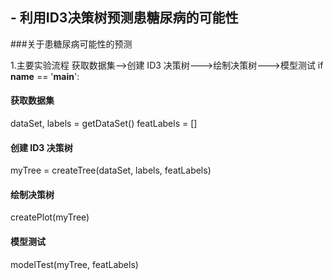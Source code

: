 ## - 利用ID3决策树预测患糖尿病的可能性
###关于患糖尿病可能性的预测

  1.主要实验流程
  获取数据集—->创建 ID3 决策树--->绘制决策树--->模型测试
  if __name__ == '__main__':
   #### 获取数据集
   dataSet, labels = getDataSet()
   featLabels = []
   #### 创建 ID3 决策树
   myTree = createTree(dataSet, labels, featLabels)
   #### 绘制决策树
   createPlot(myTree)
   #### 模型测试
   modelTest(myTree, featLabels)

